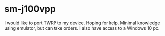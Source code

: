 # sm-j100vpp
I would like to port TWRP to my device. Hoping for help. Minimal knowledge using emulator, but can take orders. I also have access to a Windows 10 pc.
